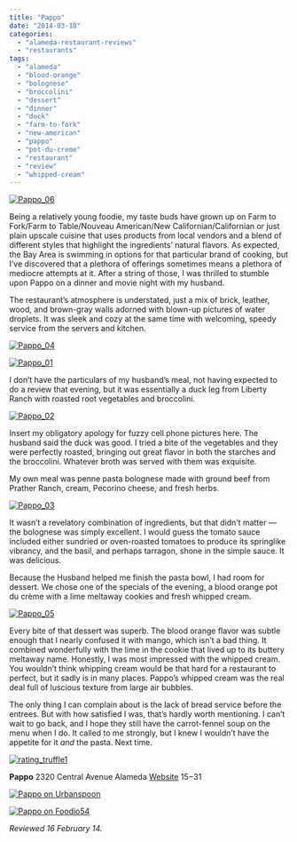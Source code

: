 ```yaml
---
title: "Pappo"
date: "2014-03-18"
categories: 
  - "alameda-restaurant-reviews"
  - "restaurants"
tags: 
  - "alameda"
  - "blood-orange"
  - "bolognese"
  - "broccolini"
  - "dessert"
  - "dinner"
  - "duck"
  - "farm-to-fork"
  - "new-american"
  - "pappo"
  - "pot-du-creme"
  - "restaurant"
  - "review"
  - "whipped-cream"
---
```


[![Pappo_06](http://s3.amazonaws.com/thegourmez-wpmedia/2014/02/Pappo_06-281x500.jpg)](http://www.thegourmez.com/2014/02/eko-coffee-bar-and-tea-house/pappo_06/)

Being a relatively young foodie, my taste buds have grown up on Farm to Fork/Farm to Table/Nouveau American/New Californian/Californian or just plain upscale cuisine that uses products from local vendors and a blend of different styles that highlight the ingredients’ natural flavors. As expected, the Bay Area is swimming in options for that particular brand of cooking, but I’ve discovered that a plethora of offerings sometimes means a plethora of mediocre attempts at it. After a string of those, I was thrilled to stumble upon Pappo on a dinner and movie night with my husband.

The restaurant’s atmosphere is understated, just a mix of brick, leather, wood, and brown-gray walls adorned with blown-up pictures of water droplets. It was sleek and cozy at the same time with welcoming, speedy service from the servers and kitchen.

[![Pappo_04](http://s3.amazonaws.com/thegourmez-wpmedia/2014/02/Pappo_04-281x500.jpg)](http://www.thegourmez.com/2014/02/eko-coffee-bar-and-tea-house/pappo_04/)

[![Pappo_01](http://s3.amazonaws.com/thegourmez-wpmedia/2014/02/Pappo_01-500x281.jpg)](http://www.thegourmez.com/2014/02/eko-coffee-bar-and-tea-house/pappo_01/)

I don’t have the particulars of my husband’s meal, not having expected to do a review that evening, but it was essentially a duck leg from Liberty Ranch with roasted root vegetables and broccolini.

[![Pappo_02](http://s3.amazonaws.com/thegourmez-wpmedia/2014/02/Pappo_02-500x379.jpg)](http://www.thegourmez.com/2014/02/eko-coffee-bar-and-tea-house/pappo_02/)

Insert my obligatory apology for fuzzy cell phone pictures here. The husband said the duck was good. I tried a bite of the vegetables and they were perfectly roasted, bringing out great flavor in both the starches and the broccolini. Whatever broth was served with them was exquisite.

My own meal was penne pasta bolognese made with ground beef from Prather Ranch, cream, Pecorino cheese, and fresh herbs.

[![Pappo_03](http://s3.amazonaws.com/thegourmez-wpmedia/2014/02/Pappo_03-500x281.jpg)](http://www.thegourmez.com/2014/02/eko-coffee-bar-and-tea-house/pappo_03/)

It wasn’t a revelatory combination of ingredients, but that didn’t matter — the bolognese was simply excellent. I would guess the tomato sauce included either sundried or oven-roasted tomatoes to produce its springlike vibrancy, and the basil, and perhaps tarragon, shone in the simple sauce. It was delicious.

Because the Husband helped me finish the pasta bowl, I had room for dessert. We chose one of the specials of the evening, a blood orange pot du crème with a lime meltaway cookies and fresh whipped cream.

[![Pappo_05](http://s3.amazonaws.com/thegourmez-wpmedia/2014/02/Pappo_05-500x353.jpg)](http://www.thegourmez.com/2014/02/eko-coffee-bar-and-tea-house/pappo_05/)

Every bite of that dessert was superb. The blood orange flavor was subtle enough that I nearly confused it with mango, which isn’t a bad thing. It combined wonderfully with the lime in the cookie that lived up to its buttery meltaway name. Honestly, I was most impressed with the whipped cream. You wouldn’t think whipping cream would be that hard for a restaurant to perfect, but it sadly is in many places. Pappo’s whipped cream was the real deal full of luscious texture from large air bubbles.

The only thing I can complain about is the lack of bread service before the entrees. But with how satisfied I was, that’s hardly worth mentioning. I can’t wait to go back, and I hope they still have the carrot-fennel soup on the menu when I do. It called to me strongly, but I knew I wouldn’t have the appetite for it _and_ the pasta. Next time.

[![rating_truffle1](http://s3.amazonaws.com/thegourmez-wpmedia/2009/02/rating_truffle1.gif)](http://www.thegourmez.com/2009/02/silk-hope-winery-nc-traminette-2007/rating_truffle1/)

**Pappo** 2320 Central Avenue Alameda [Website](http://papporestaurant.com/index.html) $15-$31

[![Pappo on Urbanspoon](http://www.urbanspoon.com/b/link/88796/minilink.gif)](http://www.urbanspoon.com/r/6/88796/restaurant/Pappo-Alameda)

[![Pappo on Foodio54](http://foodio54.com/images/badge-1-ca03a.jpg)](http://foodio54.com/restaurant/Alameda-CA/ca03a/Pappo)

_Reviewed 16 February 14._
